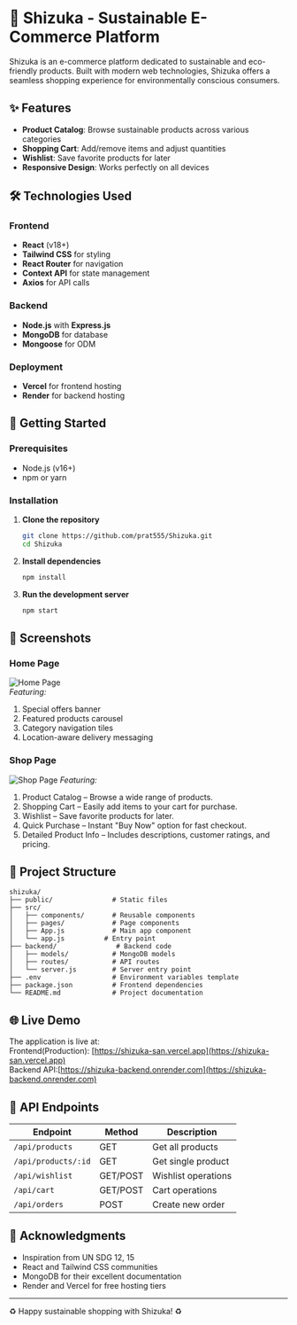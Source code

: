 # 🌱 Shizuka - Sustainable E-Commerce Platform

Shizuka is an e-commerce platform dedicated to sustainable and eco-friendly products. Built with modern web technologies, Shizuka offers a seamless shopping experience for environmentally conscious consumers.

## ✨ Features

- **Product Catalog**: Browse sustainable products across various categories
- **Shopping Cart**: Add/remove items and adjust quantities
- **Wishlist**: Save favorite products for later
- **Responsive Design**: Works perfectly on all devices

## 🛠️ Technologies Used

### Frontend
- **React** (v18+)
- **Tailwind CSS** for styling
- **React Router** for navigation
- **Context API** for state management
- **Axios** for API calls

### Backend
- **Node.js** with **Express.js**
- **MongoDB** for database
- **Mongoose** for ODM

### Deployment
- **Vercel** for frontend hosting
- **Render** for backend hosting

## 🚀 Getting Started

### Prerequisites
- Node.js (v16+)
- npm or yarn

### Installation

1. **Clone the repository**
   ```bash
   git clone https://github.com/prat555/Shizuka.git
   cd Shizuka
   ```

2. **Install dependencies**
   ```bash
   npm install
   ```

3. **Run the development server**
   ```bash
   npm start
   ```


## 📸 Screenshots

### **Home Page**
![Home Page](https://i.postimg.cc/9fVX9g6m/Screenshot-2025-05-01-090807.png)  
*Featuring:*
1. Special offers banner
2. Featured products carousel
3. Category navigation tiles
4. Location-aware delivery messaging

### **Shop Page**
![Shop Page](https://i.postimg.cc/sfwb3HfF/Screenshot-2025-05-01-092346.png) 
*Featuring:*
1. Product Catalog – Browse a wide range of products.
2. Shopping Cart – Easily add items to your cart for purchase.
3. Wishlist – Save favorite products for later.
4. Quick Purchase – Instant "Buy Now" option for fast checkout.
5. Detailed Product Info – Includes descriptions, customer ratings, and pricing.

## 📂 Project Structure

```
shizuka/
├── public/               # Static files
├── src/
│   ├── components/       # Reusable components
│   ├── pages/            # Page components
│   ├── App.js            # Main app component
│   └── app.js          # Entry point
├── backend/               # Backend code
│   ├── models/           # MongoDB models
│   ├── routes/           # API routes
│   └── server.js         # Server entry point
├── .env                  # Environment variables template
├── package.json          # Frontend dependencies
└── README.md             # Project documentation
```

## 🌐 Live Demo

The application is live at:  
Frontend(Production): [https://shizuka-san.vercel.app](https://shizuka-san.vercel.app)  
Backend API:[https://shizuka-backend.onrender.com](https://shizuka-backend.onrender.com)

## 📝 API Endpoints

| Endpoint | Method | Description |
|----------|--------|-------------|
| `/api/products` | GET | Get all products |
| `/api/products/:id` | GET | Get single product |
| `/api/wishlist` | GET/POST | Wishlist operations |
| `/api/cart` | GET/POST | Cart operations |
| `/api/orders` | POST | Create new order |

## 🙏 Acknowledgments

- Inspiration from UN SDG 12, 15
- React and Tailwind CSS communities
- MongoDB for their excellent documentation
- Render and Vercel for free hosting tiers

---

♻️ Happy sustainable shopping with Shizuka! ♻️
